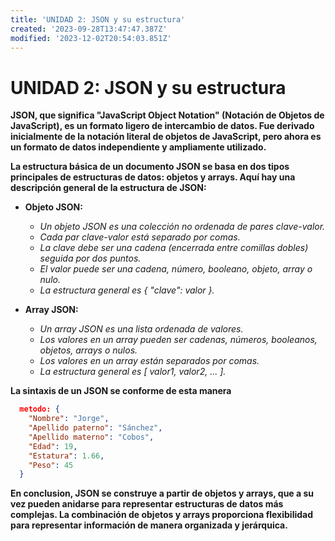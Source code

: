 ```yaml
---
title: 'UNIDAD 2: JSON y su estructura'
created: '2023-09-28T13:47:47.387Z'
modified: '2023-12-02T20:54:03.851Z'
---
```


# UNIDAD 2: JSON y su estructura

**JSON, que significa "JavaScript Object Notation" (Notación de Objetos de JavaScript), es un formato ligero de intercambio de datos. Fue derivado inicialmente de la notación literal de objetos de JavaScript, pero ahora es un formato de datos independiente y ampliamente utilizado.**

**La estructura básica de un documento JSON se basa en dos tipos principales de estructuras de datos: objetos y arrays. Aquí hay una descripción general de la estructura de JSON:**

- **Objeto JSON:**
  - *Un objeto JSON es una colección no ordenada de pares clave-valor.*
  - *Cada par clave-valor está separado por comas.*
  - *La clave debe ser una cadena (encerrada entre comillas dobles) seguida por dos puntos.*
  - *El valor puede ser una cadena, número, booleano, objeto, array o nulo.*
  - *La estructura general es { "clave": valor }.*

- **Array JSON:**
  - *Un array JSON es una lista ordenada de valores.*
  - *Los valores en un array pueden ser cadenas, números, booleanos, objetos, arrays o nulos.*
  - *Los valores en un array están separados por comas.*
  - *La estructura general es [ valor1, valor2, ... ].*

**La sintaxis de un JSON se conforme de esta manera**

```json
  metodo: {
    "Nombre": "Jorge",
    "Apellido paterno": "Sánchez",
    "Apellido materno": "Cobos",
    "Edad": 19,
    "Estatura": 1.66,
    "Peso": 45
  }
```

**En conclusion, JSON se construye a partir de objetos y arrays, que a su vez pueden anidarse para representar estructuras de datos más complejas. La combinación de objetos y arrays proporciona flexibilidad para representar información de manera organizada y jerárquica.**

  
  
  


